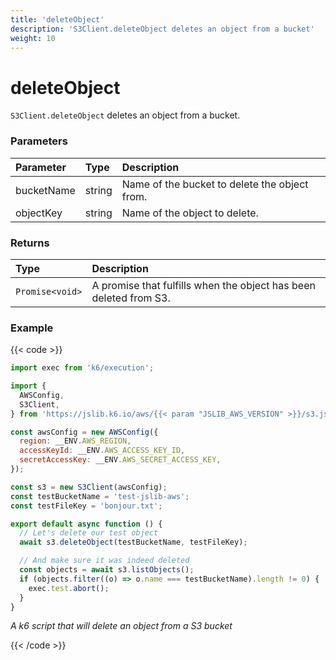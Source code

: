 ```yaml
---
title: 'deleteObject'
description: 'S3Client.deleteObject deletes an object from a bucket'
weight: 10
---
```


# deleteObject

`S3Client.deleteObject` deletes an object from a bucket.

### Parameters

| Parameter  | Type   | Description                                   |
| :--------- | :----- | :-------------------------------------------- |
| bucketName | string | Name of the bucket to delete the object from. |
| objectKey  | string | Name of the object to delete.                 |

### Returns

| Type            | Description                                                       |
| :-------------- | :---------------------------------------------------------------- |
| `Promise<void>` | A promise that fulfills when the object has been deleted from S3. |

### Example

{{< code >}}

```javascript
import exec from 'k6/execution';

import {
  AWSConfig,
  S3Client,
} from 'https://jslib.k6.io/aws/{{< param "JSLIB_AWS_VERSION" >}}/s3.js';

const awsConfig = new AWSConfig({
  region: __ENV.AWS_REGION,
  accessKeyId: __ENV.AWS_ACCESS_KEY_ID,
  secretAccessKey: __ENV.AWS_SECRET_ACCESS_KEY,
});

const s3 = new S3Client(awsConfig);
const testBucketName = 'test-jslib-aws';
const testFileKey = 'bonjour.txt';

export default async function () {
  // Let's delete our test object
  await s3.deleteObject(testBucketName, testFileKey);

  // And make sure it was indeed deleted
  const objects = await s3.listObjects();
  if (objects.filter((o) => o.name === testBucketName).length != 0) {
    exec.test.abort();
  }
}
```

_A k6 script that will delete an object from a S3 bucket_

{{< /code >}}

